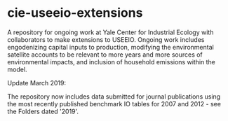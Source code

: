 # cie-useeio-extensions
A repository for ongoing work at Yale Center for Industrial Ecology with collaborators to make extensions to USEEIO.
Ongoing work includes engodenizing capital inputs to production, modifying the environmental satellite accounts to be relevant to more years and more sources of environmental impacts, and inclusion of household emissions within the model.

Update March 2019:

The repository now includes data submitted for journal publications using the most recently published benchmark IO tables for 2007 and 2012 - see the Folders dated '2019'.
